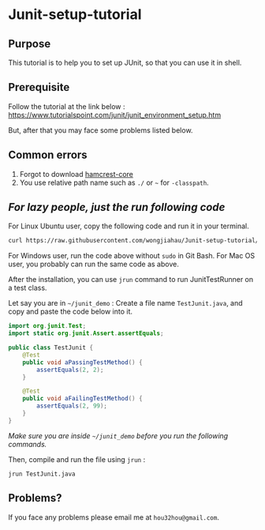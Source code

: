 # Junit-setup-tutorial
## Purpose
This tutorial is to help you to set up JUnit, so that you can use it in shell.

## Prerequisite
Follow the tutorial at the link below :
https://www.tutorialspoint.com/junit/junit_environment_setup.htm

But, after that you may face some problems listed below.

## Common errors
1. Forgot to download [hamcrest-core](http://www.java2s.com/Code/Jar/h/Downloadhamcrestcore13jar.htm)
2. You use relative path name such as `./` or `~` for `-classpath`.

## *For lazy people, just the run following code*
For Linux Ubuntu user, copy the following code and run it in your terminal.
```sh
curl https://raw.githubusercontent.com/wongjiahau/Junit-setup-tutorial/master/install.sh | sudo bash 
```
For Windows user, run the code above without `sudo` in Git Bash.
For Mac OS user, you probably can run the same code as above.

After the installation, you can use `jrun` command to run JunitTestRunner on a test class.  

Let say you are in `~/junit_demo` :
Create a file name `TestJunit.java`, and copy and paste the code below into it.
```java
import org.junit.Test;
import static org.junit.Assert.assertEquals;

public class TestJunit {
	@Test
	public void aPassingTestMethod() {
		assertEquals(2, 2);
	}

    @Test
	public void aFailingTestMethod() {
		assertEquals(2, 99);
	}
}

```
*Make sure you are inside `~/junit_demo` before you run the following commands.*  

Then, compile and run the file using `jrun` :
```
jrun TestJunit.java
```
  

## Problems?
If you face any problems please email me at `hou32hou@gmail.com`.